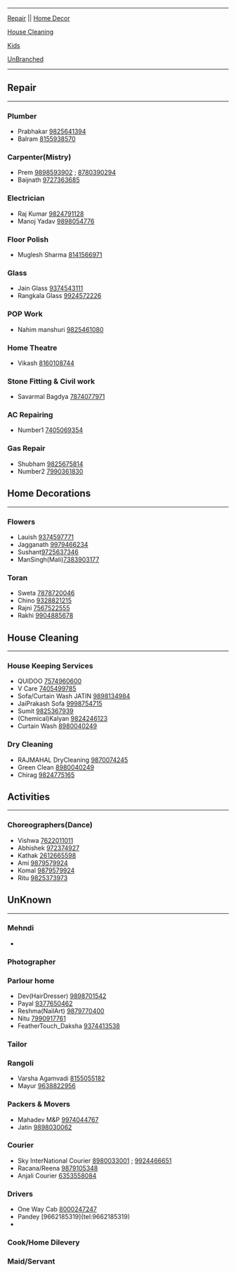  ---
 [Repair](#repair)     ||     [Home Decor](#home-decorations) 
 
 [House Cleaning](#house-cleaning) 
 
 [Kids](#activities) 
 
 [UnBranched](#unknown)
 
---


## Repair
----

### Plumber
- Prabhakar [9825641394](tel:9825641394)
- Balram [8155938570](tel:8155938570)

### Carpenter(Mistry)
- Prem [9898593902](tel:9898593902) ; [8780390294](tel:8780390264)
- Baijnath [9727363685](tel:9727363685)

### Electrician 
- Raj Kumar [9824791128](tel:9824791128)
- Manoj Yadav [9898054776](tel:9898054776)

### Floor Polish
- Muglesh Sharma [8141566971](tel:8141566971)

### Glass
- Jain Glass [9374543111](tel:9374543111)
- Rangkala Glass [9924572226](tel:9924572226)

### POP Work
- Nahim manshuri [9825461080](tel:9825461080)

### Home Theatre 
- Vikash [8160108744](tel:8160108744)

### Stone Fitting & Civil work
- Savarmal Bagdya [7874077971](tel:7874077971)

### AC Repairing
- Number1 [7405069354](tel:7405069354)

### Gas Repair
- Shubham [9825675814](tel:9825675814)
- Number2 [7990361830](tel:7990361830)

## Home Decorations
----

### Flowers
- Lauish [9374597771](tel:9374597771)
- Jagganath [9979466234](tel:9979466234)
- Sushant[9725637346](tel:9725637346)
- ManSingh(Mali)[7383903177](tel:7383903177)

### Toran
- Sweta [7878720046](tel:7878720046)
- Chino [9328821215](tel:9328821215)
- Rajni [7567522555](tel:7567522555)
- Rakhi [9904885678](tel:9904885678)

## House Cleaning
----
### House Keeping Services
- QUIDOO [7574960600](tel:7574960600)
- V Care [7405499785](tel:7405499785)
- Sofa/Curtain Wash JATIN [9898134984](tel:9898134984)
- JaiPrakash Sofa [9998754715](tel:9998754715)
- Sumit [9825367939](tel:9825367939)
- (Chemical)Kalyan [9824246123](tel:9824246123)
- Curtain Wash [8980040249](tel:8980040249)

### Dry Cleaning
- RAJMAHAL DryCleaning [9870074245](tel:9870074245)
- Green Clean [8980040249](tel:8980040249)
- Chirag [9824775165](tel:9824775165)

## Activities 
----

### Choreographers(Dance)
- Vishwa [7622011011](tel:7622011011)
- Abhishek [972374927](tel:972374927)
- Kathak [2612665598](tel:2612665598)
- Ami [9879579924](tel:9879575156)
- Komal [9879579924](tel:9879579924)
- Ritu [9825373973](tel:9825373973)

## UnKnown
----

### Mehndi
-

### Photographer

### Parlour home
- Dev(HairDresser) [9898701542](tel:9898701542)
- Payal [9377650462](tel:9377650462)
- Reshma(NailArt) [9879770400](tel:9879770400)
- Nitu [7990917761](tel:7990917761)
- FeatherTouch_Daksha [9374413538](tel:9374413538) 

### Tailor

### Rangoli 
- Varsha Agamvadi [8155055182](tel:8155055182)
- Mayur [9638822956](tel:9638822956)

### Packers & Movers
- Mahadev M&P [9974044767](tel:9974044767)
- Jatin [9898030062](tel:9898030062)

### Courier
- Sky InterNational Courier [8980033001](tel:8980033001) ; [9924466651](tel:9924466651)
- Racana/Reena [9879105348](tel:9879105348)
- Anjali Courier [6353558084](tel:6353558084)

### Drivers
- One Way Cab [8000247247](tel:8000247247)
- Pandey [9662185319]{tel:9662185319)
- 

### Cook/Home Dilevery

### Maid/Servant


